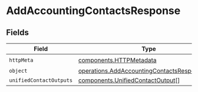 # AddAccountingContactsResponse


## Fields

| Field                                                                                                        | Type                                                                                                         | Required                                                                                                     | Description                                                                                                  |
| ------------------------------------------------------------------------------------------------------------ | ------------------------------------------------------------------------------------------------------------ | ------------------------------------------------------------------------------------------------------------ | ------------------------------------------------------------------------------------------------------------ |
| `httpMeta`                                                                                                   | [components.HTTPMetadata](../../models/components/httpmetadata.md)                                           | :heavy_check_mark:                                                                                           | N/A                                                                                                          |
| `object`                                                                                                     | [operations.AddAccountingContactsResponseBody](../../models/operations/addaccountingcontactsresponsebody.md) | :heavy_minus_sign:                                                                                           | N/A                                                                                                          |
| `unifiedContactOutputs`                                                                                      | [components.UnifiedContactOutput](../../models/components/unifiedcontactoutput.md)[]                         | :heavy_minus_sign:                                                                                           | N/A                                                                                                          |